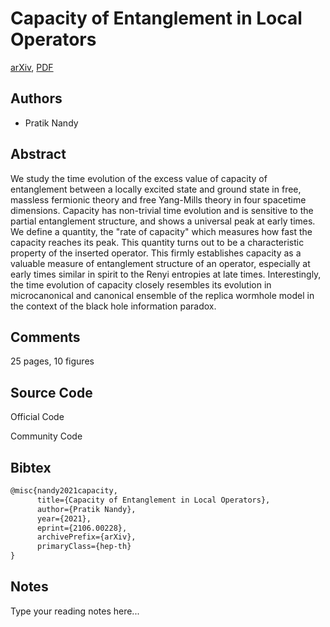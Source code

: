 
# Capacity of Entanglement in Local Operators

[arXiv](https://arxiv.org/abs/2106.0228), [PDF](https://arxiv.org/pdf/2106.0228.pdf)

## Authors

- Pratik Nandy

## Abstract

We study the time evolution of the excess value of capacity of entanglement between a locally excited state and ground state in free, massless fermionic theory and free Yang-Mills theory in four spacetime dimensions. Capacity has non-trivial time evolution and is sensitive to the partial entanglement structure, and shows a universal peak at early times. We define a quantity, the "rate of capacity" which measures how fast the capacity reaches its peak. This quantity turns out to be a characteristic property of the inserted operator. This firmly establishes capacity as a valuable measure of entanglement structure of an operator, especially at early times similar in spirit to the Renyi entropies at late times. Interestingly, the time evolution of capacity closely resembles its evolution in microcanonical and canonical ensemble of the replica wormhole model in the context of the black hole information paradox.

## Comments

25 pages, 10 figures

## Source Code

Official Code



Community Code



## Bibtex

```tex
@misc{nandy2021capacity,
      title={Capacity of Entanglement in Local Operators}, 
      author={Pratik Nandy},
      year={2021},
      eprint={2106.00228},
      archivePrefix={arXiv},
      primaryClass={hep-th}
}
```

## Notes

Type your reading notes here...

